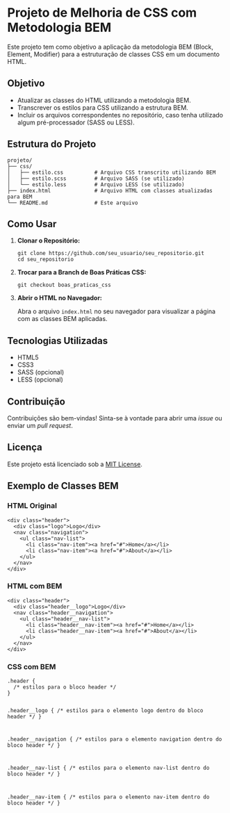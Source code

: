 
<h1>Projeto de Melhoria de CSS com Metodologia BEM</h1>

<p>Este projeto tem como objetivo a aplicação da metodologia BEM (Block, Element, Modifier) para a estruturação de classes CSS em um documento HTML.</p>

<h2>Objetivo</h2>
<ul>
    <li>Atualizar as classes do HTML utilizando a metodologia BEM.</li>
    <li>Transcrever os estilos para CSS utilizando a estrutura BEM.</li>
    <li>Incluir os arquivos correspondentes no repositório, caso tenha utilizado algum pré-processador (SASS ou LESS).</li>
</ul>

<h2>Estrutura do Projeto</h2>
<div class="project-structure">
<pre><code>projeto/
├── css/
│   ├── estilo.css          # Arquivo CSS transcrito utilizando BEM
│   ├── estilo.scss         # Arquivo SASS (se utilizado)
│   └── estilo.less         # Arquivo LESS (se utilizado)
├── index.html              # Arquivo HTML com classes atualizadas para BEM
└── README.md               # Este arquivo
</code></pre>
</div>

<h2>Como Usar</h2>
<ol>
    <li><b>Clonar o Repositório:</b>
        <pre><code>git clone https://github.com/seu_usuario/seu_repositorio.git
cd seu_repositorio
</code></pre>
    </li>
    <li><b>Trocar para a Branch de Boas Práticas CSS:</b>
        <pre><code>git checkout boas_praticas_css
</code></pre>
    </li>
    <li><b>Abrir o HTML no Navegador:</b>
        <p>Abra o arquivo <code>index.html</code> no seu navegador para visualizar a página com as classes BEM aplicadas.</p>
    </li>
</ol>

<h2>Tecnologias Utilizadas</h2>
<ul>
    <li>HTML5</li>
    <li>CSS3</li>
    <li>SASS (opcional)</li>
    <li>LESS (opcional)</li>
</ul>

<h2>Contribuição</h2>
<p>Contribuições são bem-vindas! Sinta-se à vontade para abrir uma <i>issue</i> ou enviar um <i>pull request</i>.</p>

<h2>Licença</h2>
<p>Este projeto está licenciado sob a <a href="LICENSE">MIT License</a>.</p>

<h2>Exemplo de Classes BEM</h2>

<h3>HTML Original</h3>
<pre><code>&lt;div class="header"&gt;
  &lt;div class="logo"&gt;Logo&lt;/div&gt;
  &lt;nav class="navigation"&gt;
    &lt;ul class="nav-list"&gt;
      &lt;li class="nav-item"&gt;&lt;a href="#"&gt;Home&lt;/a&gt;&lt;/li&gt;
      &lt;li class="nav-item"&gt;&lt;a href="#"&gt;About&lt;/a&gt;&lt;/li&gt;
    &lt;/ul&gt;
  &lt;/nav&gt;
&lt;/div&gt;
</code></pre>

<h3>HTML com BEM</h3>
<pre><code>&lt;div class="header"&gt;
  &lt;div class="header__logo"&gt;Logo&lt;/div&gt;
  &lt;nav class="header__navigation"&gt;
    &lt;ul class="header__nav-list"&gt;
      &lt;li class="header__nav-item"&gt;&lt;a href="#"&gt;Home&lt;/a&gt;&lt;/li&gt;
      &lt;li class="header__nav-item"&gt;&lt;a href="#"&gt;About&lt;/a&gt;&lt;/li&gt;
    &lt;/ul&gt;
  &lt;/nav&gt;
&lt;/div&gt;
</code></pre>

<h3>CSS com BEM</h3>
<pre><code>.header {
  /* estilos para o bloco header */
}

.header__logo {
  /* estilos para o elemento logo dentro do bloco header */
}

.header__navigation {
  /* estilos para o elemento navigation dentro do bloco header */
}

.header__nav-list {
  /* estilos para o elemento nav-list dentro do bloco header */
}

.header__nav-item {
  /* estilos para o elemento nav-item dentro do bloco header */
}
</code></pre>

</body>
</html>
